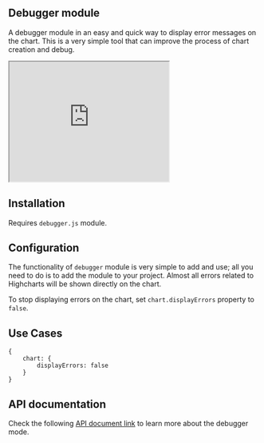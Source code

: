 Debugger module
------------

A debugger module in an easy and quick way to display error messages on the chart. This is a very simple tool that can improve the process of chart creation and debug.

<iframe width="320" height="240" src="https://www.highcharts.com/samples/view.php?path=highcharts/chart/display-errors"></iframe>

Installation
------------

Requires `debugger.js` module.

Configuration
-------------

The functionality of `debugger` module is very simple to add and use; all you need to do is to add the module to your project. Almost all errors related to Highcharts will be shown directly on the chart.

To stop displaying errors on the chart, set `chart.displayErrors` property to `false`.

Use Cases
---------

    
    {
        chart: {
            displayErrors: false
        }
    }

API documentation
-----------------

Check the following [API document link](https://api.highcharts.com/highcharts/chart.displayErrors) to learn more about the debugger mode.
